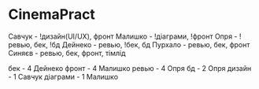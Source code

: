 # CinemaPract


Савчук - !дизайн(UI/UX), фронт
Малишко - !діаграми, !фронт 
Опря - !ревью, бек, !бд
Дейнеко - ревью, !бек, бд
Пурхало - ревью, бек, фронт
Синяєв - ревью, бек, фронт, тімлід


бек - 4      Дейнеко
фронт - 4    Малишко
ревью - 4    Опря
бд - 2       Опря
дизайн - 1   Савчук
діаграми - 1 Малишко